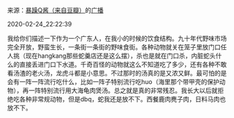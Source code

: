 来源：[暴躁Q酱（来自豆瓣）](https://www.douban.com/people/CloveR840/)的[广播](https://www.douban.com/people/CloveR840/status/2831401483/)


2020-02-24_22:22:39


我给你们描述一下作为一个广东人，在我小的时候的饮食结构。九十年代野味市场完全开放，野蛮生长，一条街一条街的野味食街。各种动物就关在笼子里放门口任人挑（现在hangkang那些蛇羹店还是这么摆），杀也是就在门口杀，内脏蛇头什么的直接丢进门口下水道。千奇百怪的动物就这么不知道吃了多少，还有各种不敢看汤渣的老火汤，龙虎斗都是小意思。不过那时的汤真的是又浓又鲜。最可怕的是会有一阵一阵流行吃什么，比如一阵子特别流行吃huo（海里那个带甲壳的保护动物），再一阵特别流行用大海龟肉煲汤。总之就是真的非常残忍。我长大以后就拒绝吃各种非常规动物，但是dbq，蛇我还是放不下。西餐鹿肉麂子肉，日料马肉也放不下。
